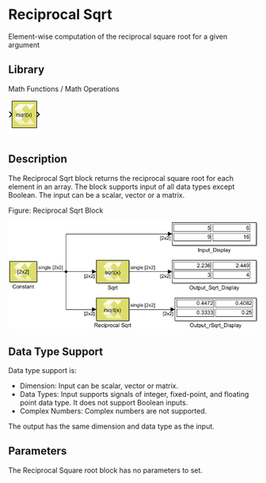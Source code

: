 # Reciprocal Sqrt

Element-wise computation of the reciprocal square root for a given
argument

## Library

Math Functions / Math Operations

![](./Images/block.png)

## Description

The Reciprocal Sqrt block returns the reciprocal square root for each
element in an array. The block supports input of all data types except
Boolean. The input can be a scalar, vector or a matrix.

Figure: Reciprocal Sqrt Block

![](./Images/cco1532103642818.png)

## Data Type Support

Data type support is:

- Dimension: Input can be scalar, vector or matrix.
- Data Types: Input supports signals of integer, fixed-point, and
  floating point data type. It does not support Boolean inputs.
- Complex Numbers: Complex numbers are not supported.

The output has the same dimension and data type as the input.

## Parameters

The Reciprocal Square root block has no parameters to set.
